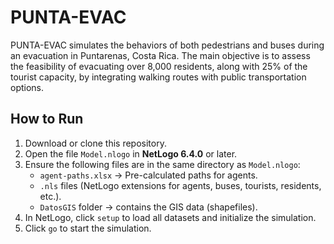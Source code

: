# PUNTA-EVAC
PUNTA-EVAC simulates the behaviors of both pedestrians and buses during an evacuation in Puntarenas, Costa Rica. The main objective is to assess the feasibility of evacuating over 8,000 residents, along with 25% of the tourist capacity, by integrating walking routes with public transportation options.
## How to Run

1. Download or clone this repository.
2. Open the file `Model.nlogo` in **NetLogo 6.4.0** or later.
3. Ensure the following files are in the same directory as `Model.nlogo`:
   - `agent-paths.xlsx` → Pre-calculated paths for agents.
   - `.nls` files (NetLogo extensions for agents, buses, tourists, residents, etc.).
   - `DatosGIS` folder → contains the GIS data (shapefiles).
4. In NetLogo, click `setup` to load all datasets and initialize the simulation.
5. Click `go` to start the simulation.
